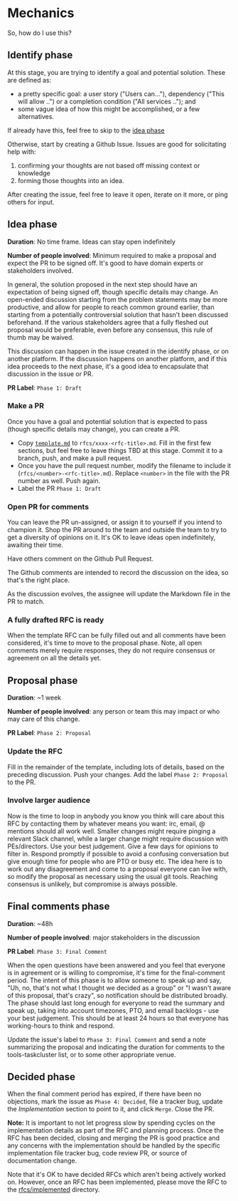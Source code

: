 # Mechanics

So, how do I use this?

## Identify phase

At this stage, you are trying to identify a goal and potential solution. These are defined as:

* a pretty specific goal: a user story ("Users can..."), dependency ("This will allow ..") or a completion condition ("All services .."); and
* some vague idea of how this might be accomplished, or a few alternatives.

If already have this, feel free to skip to the [idea phase](#idea-phase)

Otherwise, start by creating a Github Issue. Issues are good for solicitating help with:

1. confirming your thoughts are not based off missing context or knowledge
2. forming those thoughts into an idea.

After creating the issue, feel free to leave it open, iterate on it more, or ping others for input.

## Idea phase

**Duration**: No time frame. Ideas can stay open indefinitely

**Number of people involved**: Minimum required to make a proposal and expect the PR to be signed off. It's good to have domain experts or stakeholders involved.

In general, the solution proposed in the next step should have an expectation of being signed off, though specific details may change. An open-ended discussion starting from the problem statements may be more productive, and allow for people to reach common ground earlier, than starting from a potentially controversial solution that hasn't been discussed beforehand. If the various stakeholders agree that a fully fleshed out proposal would be preferable, even before any consensus, this rule of thumb may be waived.

This discussion can happen in the issue created in the identify phase, or on another platform. If the discussion happens on another platform, and if this idea proceeds to the next phase, it's a good idea to encapsulate that discussion in the issue or PR.

**PR Label**: `Phase 1: Draft`

### Make a PR

Once you have a goal and potential solution that is expected to pass (though specific details may change), you can create a PR.

* Copy [`template.md`](rfcs/template.md) to `rfcs/xxxx-<rfc-title>.md`.
  Fill in the first few sections, but feel free to leave things TBD at this stage.
  Commit it to a branch, push, and make a pull request.
* Once you have the pull request number, modify the filename to include it (`rfcs/<number>-<rfc-title>.md`).
  Replace `<number>` in the file with the PR number as well.
  Push again.
* Label the PR `Phase 1: Draft`

### Open PR for comments

You can leave the PR un-assigned, or assign it to yourself if you intend to champion it.
Shop the PR around to the team and outside the team to try to get a diversity of opinions on it.
It's OK to leave ideas open indefinitely, awaiting their time.

Have others comment on the Github Pull Request.

The Github comments are intended to record the discussion on the idea, so that's the right place.

As the discussion evolves, the assignee will update the Markdown file in the PR to match.

### A fully drafted RFC is ready

When the template RFC can be fully filled out and all comments have been considered, it's time to move to the proposal phase. Note, all open comments merely require responses, they do not require consensus or agreement on all the details yet.

## Proposal phase

**Duration**: ~1 week

**Number of people involved**: any person or team this may impact or who may care of this change. 

**PR Label**: `Phase 2: Proposal`

### Update the RFC

Fill in the remainder of the template, including lots of details, based on the preceding discussion. Push your changes. Add the label `Phase 2: Proposal` to the PR.

### Involve larger audience

Now is the time to loop in anybody you know you think will care about this RFC by contacting them by whatever means you want: irc, email, @ mentions should all work well. Smaller changes might require pinging a relevant Slack channel, while a larger change might require discussion with PEs/directors. Use your best judgement. Give a few days for opinions to filter in. Respond promptly if possible to avoid a confusing conversation but give enough time for people who are PTO or busy etc. The idea here is to work out any disagreement and come to a proposal everyone can live with, so modify the proposal as necessary using the usual git tools. Reaching consensus is unlikely, but compromise is always possible.

## Final comments phase

**Duration**: ~48h

**Number of people involved**: major stakeholders in the discussion

**PR Label**: `Phase 3: Final Comment`

When the open questions have been answered and you feel that everyone is in agreement or is willing to compromise, it's time for the final-comment period. The intent of this phase is to allow someone to speak up and say, "Uh, no, that's not what I thought we decided as a group" or "I wasn't aware of this proposal, that's crazy", so notification should be distributed broadly. The phase should last long enough for everyone to read the summary and speak up, taking into account timezones, PTO, and email backlogs - use your best judgement. This should be at least 24 hours so that everyone has working-hours to think and respond.

Update the issue's label to `Phase 3: Final Comment` and send a note summarizing the proposal and indicating the duration for comments to the tools-taskcluster list, or to some other appropriate venue.

## Decided phase

When the final comment period has expired, if there have been no objections, mark the issue as `Phase 4: Decided`, file a tracker bug, update the *Implementation* section to point to it, and click `Merge`. Close the PR.

**Note:** It is important to not let progress slow by spending cycles on the implementation details as part of the RFC and planning process. Once the RFC has been decided, closing and merging the PR is good practice and any concerns with the implementation should be handled by the specific implementation file tracker bug, code review PR, or source of documentation change.

Note that it's OK to have decided RFCs which aren't being actively worked on. However, once an RFC has been implemented, please move the RFC to the [rfcs/implemented](rfcs/implemented) directory.
